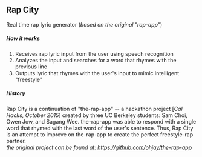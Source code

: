 ## Rap City
Real time rap lyric generator  (*based on the original "rap-app"*) 


##### How it works
1. Receives rap lyric input from the user using speech recognition
2. Analyzes the input and searches for a word that rhymes with the previous line
3. Outputs lyric that rhymes with the user's input to mimic intelligent "freestyle"



##### History
Rap City is a continuation of "the-rap-app" -- a hackathon project [*Cal Hacks, October 2015*] created by three UC Berkeley students: Sam Choi, Owen Jow, and Sagang Wee. the-rap-app was able to respond with a single word that rhymed with the last word of the user's sentence. Thus, Rap City is an attempt to improve on the-rap-app to create the perfect freestyle-rap partner.  
*the original project can be found at: https://github.com/ohjay/the-rap-app*